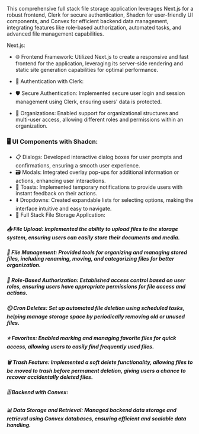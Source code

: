 This comprehensive full stack file storage application leverages Next.js for a robust frontend, Clerk for secure authentication, Shadcn for user-friendly UI components, and Convex for efficient backend data management, integrating features like role-based authorization, automated tasks, and advanced file management capabilities.

Next.js:

  - 🌐 Frontend Framework: Utilized Next.js to create a responsive and fast frontend for the application, leveraging its server-side rendering and static site generation capabilities 
     for optimal performance.
  
  - 🔐 Authentication with Clerk:

  - 🛡️ Secure Authentication: Implemented secure user login and session management using Clerk, ensuring users' data is protected.
  - 🏢 Organizations: Enabled support for organizational structures and multi-user access, allowing different roles and permissions within an organization.

### 🖥️ UI Components with Shadcn:

-  📋 Dialogs: Developed interactive dialog boxes for user prompts and confirmations, ensuring a smooth user experience.
-  🗃️ Modals: Integrated overlay pop-ups for additional information or actions, enhancing user interactions.
-  🔔 Toasts: Implemented temporary notifications to provide users with instant feedback on their actions.
-  ⬇️ Dropdowns: Created expandable lists for selecting options, making the interface intuitive and easy to navigate.
-  📂 Full Stack File Storage Application:

##### 📤 File Upload: Implemented the ability to upload files to the storage system, ensuring users can easily store their documents and media.
##### 📁 File Management: Provided tools for organizing and managing stored files, including renaming, moving, and categorizing files for better organization.
##### 🔐 Role-Based Authorization: Established access control based on user roles, ensuring users have appropriate permissions for file access and actions.
##### ⏲️ Cron Deletes: Set up automated file deletion using scheduled tasks, helping manage storage space by periodically removing old or unused files.
##### ⭐ Favorites: Enabled marking and managing favorite files for quick access, allowing users to easily find frequently used files.
##### 🗑️ Trash Feature: Implemented a soft delete functionality, allowing files to be moved to trash before permanent deletion, giving users a chance to recover accidentally deleted files.
#####  🗄️ Backend with Convex:

##### 📊 Data Storage and Retrieval: Managed backend data storage and retrieval using Convex databases, ensuring efficient and scalable data handling.
